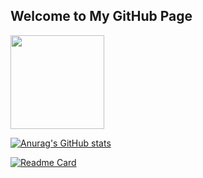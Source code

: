 ## Welcome to My GitHub Page
<img align="center" src="https://avatars.githubusercontent.com/u/21143857?v=4" width="150" style="border-radius=100%">

[![Anurag's GitHub stats](https://github-readme-stats.vercel.app/api?username=gitipasand&count_private=true)](https://github.com/gitipasand/github-readme-stats)

[![Readme Card](https://github-readme-stats.vercel.app/api/pin/?username=gitipasand&repo=github-readme-stats)](https://github.com/gitipasand/github-readme-stats)

